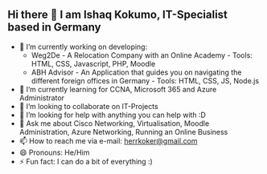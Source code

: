 ## Hi there 👋 I am Ishaq Kokumo, IT-Specialist based in Germany

<!--
**ikokumo/ikokumo** is a ✨ _special_ ✨ repository because its `README.md` (this file) appears on your GitHub profile.

Here are some ideas to get you started:-->

- 🔭 I’m currently working on developing:
  - Weg2De - A Relocation Company with an Online Academy - Tools:  HTML, CSS, Javascript, PHP, Moodle
  - ABH Advisor - An Application that guides you on navigating the different foreign offices in Germany - Tools: HTML, CSS, JS, Node.js
- 🌱 I’m currently learning for CCNA, Microsoft 365 and Azure Administrator
- 👯 I’m looking to collaborate on IT-Projects
- 🤔 I’m looking for help with anything you can help with :D
- 💬 Ask me about Cisco Networking, Virtualisation, Moodle Administration, Azure Networking, Running an Online Business
- 📫 How to reach me via e-mail: herrkoker@gmail.com 
- 😄 Pronouns: He/Him
- ⚡ Fun fact: I can do a bit of everything :)

